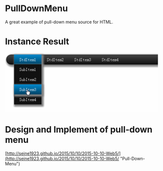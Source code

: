 # PullDownMenu
A great example of pull-down menu source for HTML.

# Instance Result

![](menu.gif)

# Design and Implement of pull-down menu

[http://seine1923.github.io/2015/10/10/2015-10-10-Web5/](http://seine1923.github.io/2015/10/10/2015-10-10-Web5/ "Pull-Down-Menu")
